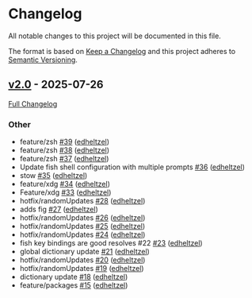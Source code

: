 <!-- markdownlint-disable MD024 -->
# Changelog

All notable changes to this project will be documented in this file.

The format is based on [Keep a Changelog](http://keepachangelog.com/en/1.0.0/) and this project adheres to [Semantic Versioning](http://semver.org).

## [v2.0](https://github.com/edheltzel/dotfiles/tree/v2.0) - 2025-07-26

[Full Changelog](https://github.com/edheltzel/dotfiles/compare/create...v2.0)

### Other

- feature/zsh [#39](https://github.com/edheltzel/dotfiles/pull/39) ([edheltzel](https://github.com/edheltzel))
- feature/zsh [#38](https://github.com/edheltzel/dotfiles/pull/38) ([edheltzel](https://github.com/edheltzel))
- feature/zsh [#37](https://github.com/edheltzel/dotfiles/pull/37) ([edheltzel](https://github.com/edheltzel))
- Update fish shell configuration with multiple prompts [#36](https://github.com/edheltzel/dotfiles/pull/36) ([edheltzel](https://github.com/edheltzel))
- stow [#35](https://github.com/edheltzel/dotfiles/pull/35) ([edheltzel](https://github.com/edheltzel))
- feature/xdg [#34](https://github.com/edheltzel/dotfiles/pull/34) ([edheltzel](https://github.com/edheltzel))
- Feature/xdg [#33](https://github.com/edheltzel/dotfiles/pull/33) ([edheltzel](https://github.com/edheltzel))
- hotfix/randomUpdates [#28](https://github.com/edheltzel/dotfiles/pull/28) ([edheltzel](https://github.com/edheltzel))
- adds fig [#27](https://github.com/edheltzel/dotfiles/pull/27) ([edheltzel](https://github.com/edheltzel))
- hotfix/randomUpdates [#26](https://github.com/edheltzel/dotfiles/pull/26) ([edheltzel](https://github.com/edheltzel))
- hotfix/randomUpdates [#25](https://github.com/edheltzel/dotfiles/pull/25) ([edheltzel](https://github.com/edheltzel))
- hotfix/randomUpdates [#24](https://github.com/edheltzel/dotfiles/pull/24) ([edheltzel](https://github.com/edheltzel))
- fish key bindings are good resolves #22 [#23](https://github.com/edheltzel/dotfiles/pull/23) ([edheltzel](https://github.com/edheltzel))
- global dictionary update [#21](https://github.com/edheltzel/dotfiles/pull/21) ([edheltzel](https://github.com/edheltzel))
- hotfix/randomUpdates [#20](https://github.com/edheltzel/dotfiles/pull/20) ([edheltzel](https://github.com/edheltzel))
- hotfix/randomUpdates [#19](https://github.com/edheltzel/dotfiles/pull/19) ([edheltzel](https://github.com/edheltzel))
- dictionary update [#18](https://github.com/edheltzel/dotfiles/pull/18) ([edheltzel](https://github.com/edheltzel))
- feature/packages [#15](https://github.com/edheltzel/dotfiles/pull/15) ([edheltzel](https://github.com/edheltzel))
